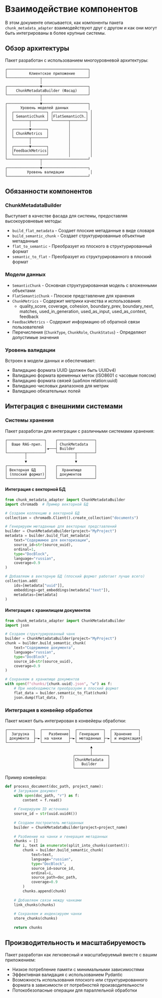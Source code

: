# Взаимодействие компонентов

В этом документе описывается, как компоненты пакета `chunk_metadata_adapter` взаимодействуют друг с другом и как они могут быть интегрированы в более крупные системы.

## Обзор архитектуры

Пакет разработан с использованием многоуровневой архитектуры:

```
┌─────────────────────────────────────┐
│          Клиентское приложение      │
└───────────────┬─────────────────────┘
                │
┌───────────────▼─────────────────────┐
│    ChunkMetadataBuilder (Фасад)     │
└───────────────┬─────────────────────┘
                │
┌───────────────▼─────────────────────┐
│      Уровень моделей данных         │
│  ┌───────────────┐ ┌───────────────┐ │
│  │ SemanticChunk │ │FlatSemanticCh.│ │
│  └───────┬───────┘ └───────┬───────┘ │
│          │                 │         │
│  ┌───────▼───────┐         │         │
│  │ ChunkMetrics  │         │         │
│  └───────┬───────┘         │         │
│          │                 │         │
│  ┌───────▼───────┐         │         │
│  │FeedbackMetrics│         │         │
│  └───────────────┘         │         │
└───────────────┬─────────────────────┘
                │
┌───────────────▼─────────────────────┐
│         Уровень валидации            │
└─────────────────────────────────────┘
```

## Обязанности компонентов

### ChunkMetadataBuilder

Выступает в качестве фасада для системы, предоставляя высокоуровневые методы:

- `build_flat_metadata` - Создает плоские метаданные в виде словаря
- `build_semantic_chunk` - Создает структурированные объектные метаданные
- `flat_to_semantic` - Преобразует из плоского в структурированный формат
- `semantic_to_flat` - Преобразует из структурированного в плоский формат

### Модели данных

- `SemanticChunk` - Основная структурированная модель с вложенными объектами
- `FlatSemanticChunk` - Плоское представление для хранения
- `ChunkMetrics` - Содержит метрики качества и использования:
    - quality_score, coverage, cohesion, boundary_prev, boundary_next, matches, used_in_generation, used_as_input, used_as_context, feedback
- `FeedbackMetrics` - Содержит информацию об обратной связи пользователей
- Перечисления (`ChunkType`, `ChunkRole`, `ChunkStatus`) - Определяют допустимые значения

### Уровень валидации

Встроен в модели данных и обеспечивает:

- Валидацию формата UUID (должен быть UUIDv4)
- Валидацию формата временных меток (ISO8601 с часовым поясом)
- Валидацию формата связей (шаблон relation:uuid)
- Валидацию числовых диапазонов для метрик
- Валидацию обязательных полей

## Интеграция с внешними системами

### Системы хранения

Пакет разработан для интеграции с различными системами хранения:

```
┌─────────────────┐    ┌─────────────────┐
│  Ваше RAG-прил. │    │ ChunkMetadata   │
│                 │◄───┤ Builder         │
└────────┬────────┘    └────────┬────────┘
         │                      │
         ▼                      ▼
┌─────────────────┐    ┌─────────────────┐
│ Векторная БД    │    │  Хранилище      │
│ (плоский формат)│    │ документов      │
└─────────────────┘    └─────────────────┘
```

#### Интеграция с векторной БД

```python
from chunk_metadata_adapter import ChunkMetadataBuilder
import chromadb  # Пример векторной БД

# Создаем коллекцию в векторной БД
collection = chromadb.Client().create_collection("documents")

# Генерируем метаданные для векторных представлений
builder = ChunkMetadataBuilder(project="MyProject")
metadata = builder.build_flat_metadata(
    text="Содержимое для векторизации",
    source_id=str(source_uuid),
    ordinal=1,
    type="DocBlock",
    language="russian",
    coverage=0.9
)

# Добавляем в векторную БД (плоский формат работает лучше всего)
collection.add(
    ids=[metadata["uuid"]],
    embeddings=get_embeddings(metadata["text"]),
    metadatas=[metadata]
)
```

#### Интеграция с хранилищем документов

```python
from chunk_metadata_adapter import ChunkMetadataBuilder
import json

# Создаем структурированный чанк
builder = ChunkMetadataBuilder(project="MyProject")
chunk = builder.build_semantic_chunk(
    text="Содержимое документа",
    language="russian",
    type="DocBlock",
    source_id=str(source_uuid),
    coverage=0.9
)

# Сохраняем в хранилище документов
with open(f"chunks/{chunk.uuid}.json", "w") as f:
    # При необходимости преобразуем в плоский формат
    flat_data = builder.semantic_to_flat(chunk)
    json.dump(flat_data, f)
```

### Интеграция в конвейер обработки

Пакет может быть интегрирован в конвейеры обработки:

```
┌────────────┐  ┌────────────┐  ┌────────────┐  ┌────────────┐
│  Загрузка  │  │   Разбиение│  │ Генерация  │  │ Хранение   │
│ документа  ├─►│ на чанки   ├─►│ метаданных ├─►│ и индексация│
└────────────┘  └────────────┘  └────────────┘  └────────────┘
                                       ▲
                                       │
                               ┌───────┴───────┐
                               │ChunkMetadata  │
                               │   Builder     │
                               └───────────────┘
```

Пример конвейера:

```python
def process_document(doc_path, project_name):
    # Загружаем документ
    with open(doc_path, "r") as f:
        content = f.read()
    
    # Генерируем ID источника
    source_id = str(uuid.uuid4())
    
    # Создаем построитель метаданных
    builder = ChunkMetadataBuilder(project=project_name)
    
    # Разбиение на чанки и генерация метаданных
    chunks = []
    for i, text in enumerate(split_into_chunks(content)):
        chunk = builder.build_semantic_chunk(
            text=text,
            language="russian",
            type="DocBlock",
            source_id=source_id,
            ordinal=i,
            source_path=doc_path,
            coverage=0.9
        )
        chunks.append(chunk)
    
    # Добавляем связи между чанками
    link_chunks(chunks)
    
    # Сохраняем и индексируем чанки
    store_chunks(chunks)
    
    return chunks
```

## Производительность и масштабируемость

Пакет разработан как легковесный и масштабируемый вместе с вашим приложением:

- Низкое потребление памяти с минимальными зависимостями
- Эффективная валидация с использованием Pydantic
- Возможность использования плоского или структурированного формата в зависимости от потребностей производительности
- Потокобезопасные операции для параллельной обработки 